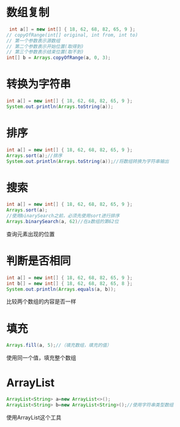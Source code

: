 # 数组复制

```java
 int a[] = new int[] { 18, 62, 68, 82, 65, 9 };
// copyOfRange(int[] original, int from, int to)
// 第一个参数表示源数组
// 第二个参数表示开始位置(取得到)
// 第三个参数表示结束位置(取不到)
int[] b = Arrays.copyOfRange(a, 0, 3);
```

# 转换为字符串

```java
int a[] = new int[] { 18, 62, 68, 82, 65, 9 };
System.out.println(Arrays.toString(a));
```

# 排序

```java
int a[] = new int[] { 18, 62, 68, 82, 65, 9 };
Arrays.sort(a);//排序
System.out.println(Arrays.toString(a));//将数组转换为字符串输出
```

# 搜索

```java
int a[] = new int[] { 18, 62, 68, 82, 65, 9 };
Arrays.sort(a);
//使用binarySearch之前，必须先使用sort进行排序
Arrays.binarySearch(a, 62)//在a数组的第62位
```

查询元素出现的位置

# 判断是否相同

```java
int a[] = new int[] { 18, 62, 68, 82, 65, 9 };
int b[] = new int[] { 18, 62, 68, 82, 65, 8 };
System.out.println(Arrays.equals(a, b));
```

比较两个数组的内容是否一样

# 填充

```java
Arrays.fill(a, 5);//（填充数组，填充的值）
```

使用同一个值，填充整个数组

# ArrayList

```java
ArrayList<String> a=new ArrayList<>();
ArrayList<String> b=new ArrayList<String>();//使用字符串类型数组
```

使用ArrayList这个工具